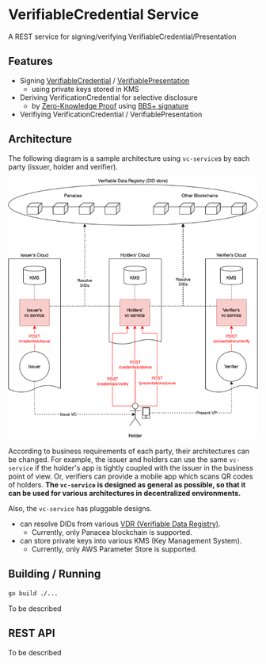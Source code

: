 # VerifiableCredential Service

A REST service for signing/verifying VerifiableCredential/Presentation

## Features

- Signing [VerifiableCredential](https://www.w3.org/TR/vc-data-model/) / [VerifiablePresentation](https://www.w3.org/TR/vc-data-model/#presentations-0)
	- using private keys stored in KMS
- Deriving VerificationCredential for selective disclosure
	- by [Zero-Knowledge Proof](https://www.w3.org/TR/vc-data-model/#zero-knowledge-proofs) using [BBS+ signature](https://w3c-ccg.github.io/ldp-bbs2020/)
- Verifiying VerificationCredential / VerifiablePresentation

## Architecture

The following diagram is a sample architecture using `vc-service`s by each party (issuer, holder and verifier).

![](docs/diagrams/architecture.png)

According to business requirements of each party, their architectures can be changed.
For example, the issuer and holders can use the same `vc-service` if the holder's app is tightly coupled with the issuer in the business point of view.
Or, verifiers can provide a mobile app which scans QR codes of holders.
**The `vc-service` is designed as general as possible, so that it can be used for various architectures in decentralized environments.**

Also, the `vc-service` has pluggable designs.
- can resolve DIDs from various [VDR (Verifiable Data Registry)](https://www.w3.org/TR/did-core/#dfn-verifiable-data-registry).
	- Currently, only Panacea blockchain is supported.
- can store private keys into various KMS (Key Management System).
	- Currently, only AWS Parameter Store is supported.


## Building / Running

```bash
go build ./...
```

To be described


## REST API

To be described
